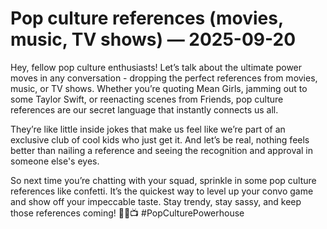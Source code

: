 # Pop culture references (movies, music, TV shows) — 2025-09-20

Hey, fellow pop culture enthusiasts! Let’s talk about the ultimate power moves in any conversation - dropping the perfect references from movies, music, or TV shows. Whether you’re quoting Mean Girls, jamming out to some Taylor Swift, or reenacting scenes from Friends, pop culture references are our secret language that instantly connects us all.

They’re like little inside jokes that make us feel like we’re part of an exclusive club of cool kids who just get it. And let’s be real, nothing feels better than nailing a reference and seeing the recognition and approval in someone else's eyes.

So next time you’re chatting with your squad, sprinkle in some pop culture references like confetti. It’s the quickest way to level up your convo game and show off your impeccable taste. Stay trendy, stay sassy, and keep those references coming! 🎥🎵📺 #PopCulturePowerhouse